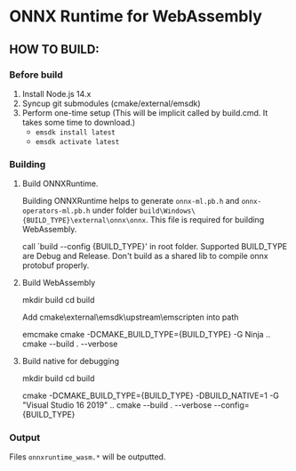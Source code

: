 # ONNX Runtime for WebAssembly

## HOW TO BUILD:

### Before build

1. Install Node.js 14.x
2. Syncup git submodules (cmake/external/emsdk)
3. Perform one-time setup (This will be implicit called by build.cmd. It takes some time to download.)
    - `emsdk install latest`
    - `emsdk activate latest`

### Building

1. Build ONNXRuntime.

    Building ONNXRuntime helps to generate `onnx-ml.pb.h` and `onnx-operators-ml.pb.h` under folder `build\Windows\{BUILD_TYPE}\external\onnx\onnx`. This file is required for building WebAssembly.

    call `build --config {BUILD_TYPE}' in root folder. Supported BUILD_TYPE are Debug and Release. Don't build as a shared lib to compile onnx protobuf properly.

2. Build WebAssembly

    mkdir build
    cd build

    Add cmake\external\emsdk\upstream\emscripten into path

    emcmake cmake -DCMAKE_BUILD_TYPE={BUILD_TYPE} -G Ninja ..
    cmake --build . --verbose

3. Build native for debugging

    mkdir build
    cd build

    cmake -DCMAKE_BUILD_TYPE={BUILD_TYPE} -DBUILD_NATIVE=1 -G "Visual Studio 16 2019" ..
    cmake --build . --verbose --config={BUILD_TYPE}

### Output

Files `onnxruntime_wasm.*` will be outputted.
